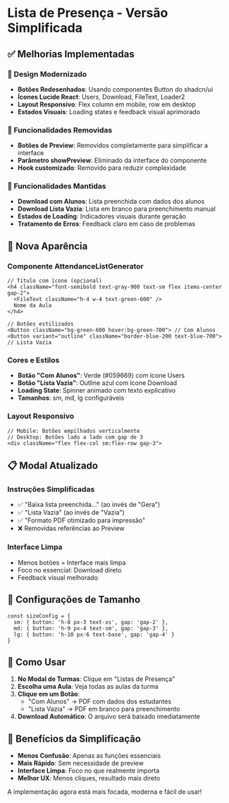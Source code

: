 # Lista de Presença - Versão Simplificada

## ✅ Melhorias Implementadas

### 🎨 Design Modernizado
- **Botões Redesenhados**: Usando componentes Button do shadcn/ui
- **Ícones Lucide React**: Users, Download, FileText, Loader2
- **Layout Responsivo**: Flex column em mobile, row em desktop
- **Estados Visuais**: Loading states e feedback visual aprimorado

### 🚫 Funcionalidades Removidas
- **Botões de Preview**: Removidos completamente para simplificar a interface
- **Parâmetro showPreview**: Eliminado da interface do componente
- **Hook customizado**: Removido para reduzir complexidade

### 🎯 Funcionalidades Mantidas
- **Download com Alunos**: Lista preenchida com dados dos alunos
- **Download Lista Vazia**: Lista em branco para preenchimento manual
- **Estados de Loading**: Indicadores visuais durante geração
- **Tratamento de Erros**: Feedback claro em caso de problemas

## 🎨 Nova Aparência

### Componente AttendanceListGenerator
```tsx
// Título com ícone (opcional)
<h4 className="font-semibold text-gray-900 text-sm flex items-center gap-2">
  <FileText className="h-4 w-4 text-green-600" />
  Nome da Aula
</h4>

// Botões estilizados
<Button className="bg-green-600 hover:bg-green-700"> // Com Alunos
<Button variant="outline" className="border-blue-200 text-blue-700"> // Lista Vazia
```

### Cores e Estilos
- **Botão "Com Alunos"**: Verde (#059669) com ícone Users
- **Botão "Lista Vazia"**: Outline azul com ícone Download
- **Loading State**: Spinner animado com texto explicativo
- **Tamanhos**: sm, md, lg configuráveis

### Layout Responsivo
```tsx
// Mobile: Botões empilhados verticalmente
// Desktop: Botões lado a lado com gap de 3
<div className="flex flex-col sm:flex-row gap-3">
```

## 📋 Modal Atualizado

### Instruções Simplificadas
- ✅ "Baixa lista preenchida..." (ao invés de "Gera")
- ✅ "Lista Vazia" (ao invés de "Vazia")
- ✅ "Formato PDF otimizado para impressão"
- ❌ Removidas referências ao Preview

### Interface Limpa
- Menos botões = Interface mais limpa
- Foco no essencial: Download direto
- Feedback visual melhorado

## 🔧 Configurações de Tamanho

```tsx
const sizeConfig = {
  sm: { button: 'h-8 px-3 text-xs', gap: 'gap-2' },
  md: { button: 'h-9 px-4 text-sm', gap: 'gap-3' },
  lg: { button: 'h-10 px-6 text-base', gap: 'gap-4' }
}
```

## 🚀 Como Usar

1. **No Modal de Turmas**: Clique em "Listas de Presença"
2. **Escolha uma Aula**: Veja todas as aulas da turma
3. **Clique em um Botão**:
   - "Com Alunos" → PDF com dados dos estudantes
   - "Lista Vazia" → PDF em branco para preenchimento
4. **Download Automático**: O arquivo será baixado imediatamente

## 🎯 Benefícios da Simplificação

- **Menos Confusão**: Apenas as funções essenciais
- **Mais Rápido**: Sem necessidade de preview
- **Interface Limpa**: Foco no que realmente importa
- **Melhor UX**: Menos cliques, resultado mais direto

A implementação agora está mais focada, moderna e fácil de usar!
